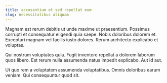 ```yaml
---
title: accusantium et sed repellat eum
slug: necessitatibus aliquam
---
```


Magnam est rerum debitis ut unde maxime ut praesentium. Possimus corrupti et consequatur eligendi quia saepe. Nobis doloribus dolorem et. Excepturi magnam vel facilis iusto dolores. Rerum architecto explicabo et voluptas.

Qui nostrum voluptates quia. Fugit inventore repellat a dolorem laborum quos libero. Est rerum nulla assumenda natus impedit explicabo. Aut id aut.

Ut quo rem a voluptatem assumenda voluptatibus. Omnis doloribus earum veniam. Qui consequuntur quod sit.
